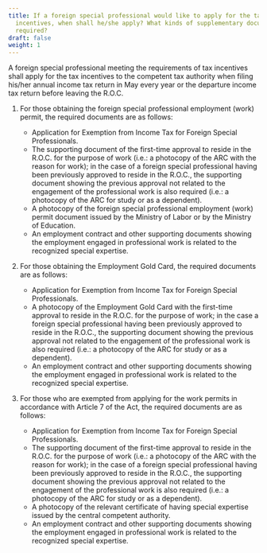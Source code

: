 ```yaml
---
title: If a foreign special professional would like to apply for the tax
  incentives, when shall he/she apply? What kinds of supplementary documents are
  required?
draft: false
weight: 1
---
```

 A foreign special professional meeting the requirements of tax incentives shall apply for the tax incentives to the competent tax authority when filing his/her annual income tax return in May every year or the departure income tax return before leaving the R.O.C.

1. For those obtaining the foreign special professional employment (work) permit, the required documents are as follows:

   * Application for Exemption from Income Tax for Foreign Special Professionals.
   * The supporting document of the first-time approval to reside in the R.O.C. for the purpose of work (i.e.: a photocopy of the ARC with the reason for work); in the case of a foreign special professional having been previously approved to reside in the R.O.C., the supporting document showing the previous approval not related to the engagement of the professional work is also required (i.e.: a photocopy of the ARC for study or as a dependent).
   * A photocopy of the foreign special professional employment (work) permit document issued by the Ministry of Labor or by the Ministry of Education.
   * An employment contract and other supporting documents showing the employment engaged in professional work is related to the recognized special expertise.
2. For those obtaining the Employment Gold Card, the required documents are as follows:

   * Application for Exemption from Income Tax for Foreign Special Professionals.
   * A photocopy of the Employment Gold Card with the first-time approval to reside in the R.O.C. for the purpose of work; in the case a foreign special professional having been previously approved to reside in the R.O.C., the supporting document showing the previous approval not related to the engagement of the professional work is also required (i.e.: a photocopy of the ARC for study or as a dependent).
   * An employment contract and other supporting documents showing the employment engaged in professional work is related to the recognized special expertise.
3. For those who are exempted from applying for the work permits in accordance with Article 7 of the Act, the required documents are as follows:

   * Application for Exemption from Income Tax for Foreign Special Professionals.
   * The supporting document of the first-time approval to reside in the R.O.C. for the purpose of work (i.e.: a photocopy of the ARC with the reason for work); in the case of a foreign special professional having been previously approved to reside in the R.O.C., the supporting document showing the previous approval not related to the engagement of the professional work is also required (i.e.: a photocopy of the ARC for study or as a dependent).
   * A photocopy of the relevant certificate of having special expertise issued by the central competent authority.
   * An employment contract and other supporting documents showing the employment engaged in professional work is related to the recognized special expertise.